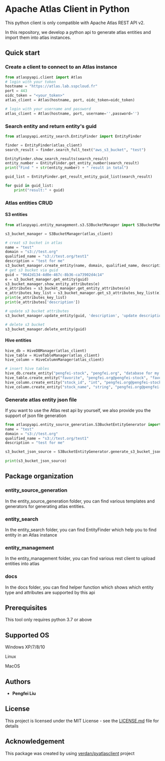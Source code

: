 # Apache Atlas Client in Python

This python client is only compatible with Apache Atlas REST API v2. 

In this repository, we develop a python api to generate atlas entities and import them into atlas instances.

## Quick start

### Create a client to connect to an Atlas instance

```python
from atlaspyapi.client import Atlas
# login with your token
hostname = "https://atlas.lab.sspcloud.fr"
port = 443
oidc_token = "<your_token>"
atlas_client = Atlas(hostname, port, oidc_token=oidc_token)

# login with your username and password
atlas_client = Atlas(hostname, port, username='',password='')
```
### Search entity and return entity's guid

```python
from atlaspyapi.entity_search.EntityFinder import EntityFinder

finder = EntityFinder(atlas_client)
search_result = finder.search_full_text("aws_s3_bucket", "test")

EntityFinder.show_search_results(search_result)
entity_number = EntityFinder.get_entity_number(search_result)
print("Find " + str(entity_number) + " result in total")

guid_list = EntityFinder.get_result_entity_guid_list(search_result)

for guid in guid_list:
    print("result:" + guid)


```

### Atlas entities CRUD

#### S3 entities

```python
from atlaspyapi.entity_management.s3.S3BucketManager import S3BucketManager

s3_bucket_manager = S3BucketManager(atlas_client)

# creat s3 bucket in atlas
name = "test"
domain = "s3://test.org"
qualified_name = "s3://test.org/test1"
description = "test for me"
s3_bucket_manager.create_entity(name, domain, qualified_name, description)
# get s3 bucket via guid
guid = "9642d134-4d0e-467c-8b36-ca73902d4c14"
e = s3_bucket_manager.get_entity(guid)
s3_bucket_manager.show_entity_attributes(e)
e_attributes = s3_bucket_manager.get_entity_attributes(e)
e_attributes_key_list = s3_bucket_manager.get_s3_attributes_key_list(e)
print(e_attributes_key_list)
print(e_attributes['description'])

# update s3 bucket attributes
s3_bucket_manager.update_entity(guid, 'description', 'update description from api')

# delete s3 bucket
s3_bucket_manager.delete_entity(guid)

``` 

#### Hive entities

```python
hive_db = HiveDBManager(atlas_client)
hive_table = HiveTableManager(atlas_client)
hive_column = HiveColumnManager(atlas_client)

# insert hive tables
hive_db.create_entity("pengfei-stock", "pengfei.org", "database for my stock market",owner="pliu",location="pengfei.org")
hive_table.create_entity("favorite", "pengfei.org@pengfei-stock", "favorite stock")
hive_column.create_entity("stock_id", "int", "pengfei.org@pengfei-stock.favorite", "id of the stock")
hive_column.create_entity("stock_name", "string", "pengfei.org@pengfei-stock.favorite", "name of the stock")

```

### Generate atlas entity json file
If you want to use the Atlas rest api by yourself, we also provide you the support of json file generation

```python
from atlaspyapi.entity_source_generation.S3BucketEntityGenerator import S3BucketEntityGenerator
name = "test"
domain = "s3://test.org"
qualified_name = "s3://test.org/test1"
description = "test for me"

s3_bucket_json_source = S3BucketEntityGenerator.generate_s3_bucket_json_source(name, domain,qualified_name,description
                                                                               , creator_id="toto")
print(s3_bucket_json_source)

```

## Package organization

### entity_source_generation

In the entity_source_generation folder, you can find various templates and generators for generating atlas entities.

### entity_search

In the entity_search folder, you can find EntityFinder which help you to find entity in an Atlas instance

### entity_management

In the entity_management folder, you can find various rest client to upload entities into atlas

### docs

In the docs folder, you can find helper function which shows which entity type and attributes are supported by this api


## Prerequisites

This tool only requires python 3.7 or above

## Supported OS

Windows XP/7/8/10

Linux  

MacOS


## Authors

* **Pengfei Liu** 


## License

This project is licensed under the MIT License - see the [LICENSE.md](LICENSE.md) file for details

## Acknowledgement

This package was created by using [verdan/pyatlasclient](<https://github.com/verdan/pyatlasclient>) project